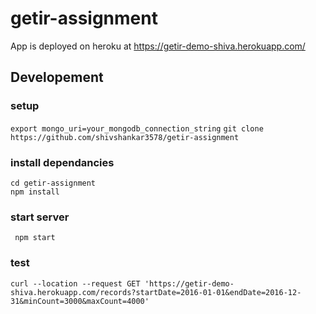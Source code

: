 # getir-assignment
App is deployed on heroku at https://getir-demo-shiva.herokuapp.com/

## Developement
### setup
```export mongo_uri=your_mongodb_connection_string```
```git clone https://github.com/shivshankar3578/getir-assignment```
### install dependancies

```
cd getir-assignment
npm install
```
### start server
``` npm start```


### test
``` curl --location --request GET 'https://getir-demo-shiva.herokuapp.com/records?startDate=2016-01-01&endDate=2016-12-31&minCount=3000&maxCount=4000' ```
